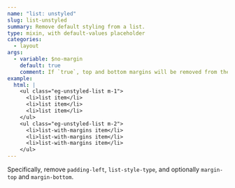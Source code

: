 ```yaml
---
name: "list: unstyled"
slug: list-unstyled
summary: Remove default styling from a list.
type: mixin, with default-values placeholder
categories:
  - layout
args:
  - variable: $no-margin
    default: true
    comment: If `true`, top and bottom margins will be removed from the list.
example:
  html: |
    <ul class="eg-unstyled-list m-1">
      <li>list item</li>
      <li>list item</li>
      <li>list item</li>
    </ul>
    <ul class="eg-unstyled-list m-2">
      <li>list-with-margins item</li>
      <li>list-with-margins item</li>
      <li>list-with-margins item</li>
    </ul>
---
```


Specifically, remove `padding-left`, `list-style-type`, and optionally `margin-top` and `margin-bottom`.